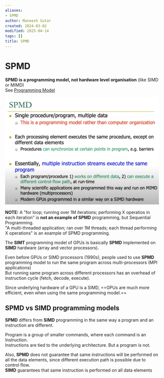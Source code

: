 ```yaml
---
aliases:
- SPMD
author: Maneesh Sutar
created: 2024-03-02
modified: 2025-04-14
tags: []
title: SPMD
---
```


# SPMD

**SPMD is a programming model, not hardware level organisation** (like SIMD or MIMD)  
See [Programming Model](../ComputerArchitecture/programming_and_execution_model.md)

![SPMD](Artifacts/SPMD.jpeg)

**NOTE:** A "for loop; running over 1M iterations; performing X operatios in each iteration" is **not an example of SPMD** programming, but Sequential Programming.  
"A multi-threaded application; ran over 1M threads; each thread performing X operations" is an example of SPMD programming.

The **SIMT** programming model of GPUs is basically **SPMD** implemented on **SIMD** hardware (array and vector processors).

Even before GPUs or SIMD processors (1990s), people used to use **SPMD** programming model to run the same program across multi-processors (MPI applications)  
But running same program across different processors has an overhead of instruction cycle (fetch, decode, execute).

Since underlying hardware of a GPU is a SIMD, ==GPUs are much more efficient, even when using the same programming model.==

## SPMD vs SIMD programming models

**SPMD** differs from **SIMD** programming in the same way a program and an instruction are different.

Program is a group of smaller commands, where each command is an Instruction.  
Instructions are tied to the underlying architecture. But a program is not.

Also, **SPMD** does not guarantee that same instructions will be performed on all the data elements, since different execution path is possible due to control flow.  
**SIMD** guarantees that same instruction is performed on all data elements

